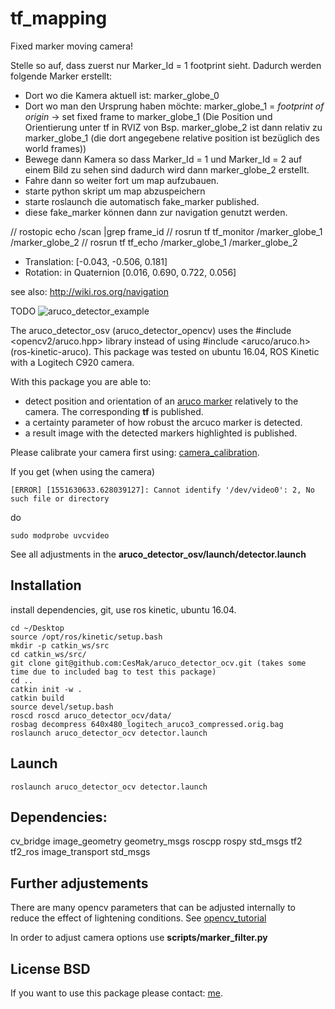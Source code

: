 # tf_mapping

Fixed marker moving camera!

Stelle so auf, dass zuerst nur Marker_Id = 1 footprint sieht. Dadurch werden folgende Marker erstellt:
* Dort wo die Kamera aktuell ist: marker_globe_0
* Dort wo man den Ursprung haben möchte: marker_globe_1 = *footprint of origin* -> set fixed frame to marker_globe_1 (Die Position und Orientierung unter tf in RVIZ von Bsp. marker_globe_2 ist dann relativ zu marker_globe_1 (die dort angegebene relative position ist bezüglich des world frames))
* Bewege dann Kamera so dass Marker_Id = 1 und Marker_Id = 2 auf einem Bild zu sehen sind dadurch wird dann marker_globe_2 erstellt.
* Fahre dann so weiter fort um map aufzubauen.
* starte python skript um map abzuspeichern
* starte roslaunch die automatisch fake_marker published.
* diese fake_marker können dann zur navigation genutzt werden.
 

// rostopic echo /scan |grep frame_id
// rosrun tf tf_monitor /marker_globe_1 /marker_globe_2
// rosrun tf tf_echo /marker_globe_1 /marker_globe_2
- Translation: [-0.043, -0.506, 0.181]
- Rotation: in Quaternion [0.016, 0.690, 0.722, 0.056]

see also: http://wiki.ros.org/navigation


TODO 
![aruco_detector_example](https://github.com/CesMak/aruco_detector_ocv/blob/master/data/rviz_example.png)

The aruco_detector_osv (aruco_detector_opencv) uses the #include <opencv2/aruco.hpp> library instead of using #include <aruco/aruco.h> (ros-kinetic-aruco). This package was tested on ubuntu 16.04, ROS Kinetic with a Logitech C920 camera. 

With this package you are able to:

* detect position and orientation of an [aruco marker](http://chev.me/arucogen/) relatively to the camera. The corresponding **tf** is published.
* a certainty parameter of how robust the arcuco marker is detected. 
* a result image with the detected markers highlighted is published.

Please calibrate your camera first using: [camera_calibration](http://wiki.ros.org/camera_calibration).

If you get (when using the camera)

``` 
[ERROR] [1551630633.628039127]: Cannot identify '/dev/video0': 2, No such file or directory
```

do 

``` 
sudo modprobe uvcvideo
``` 

See all adjustments in the **aruco_detector_osv/launch/detector.launch** 

## Installation
install dependencies, git, use ros kinetic, ubuntu 16.04.

``` 
cd ~/Desktop
source /opt/ros/kinetic/setup.bash
mkdir -p catkin_ws/src
cd catkin_ws/src/
git clone git@github.com:CesMak/aruco_detector_ocv.git (takes some time due to included bag to test this package)
cd ..
catkin init -w .
catkin build
source devel/setup.bash
roscd roscd aruco_detector_ocv/data/
rosbag decompress 640x480_logitech_aruco3_compressed.orig.bag 
roslaunch aruco_detector_ocv detector.launch 
```


## Launch

``` 
roslaunch aruco_detector_ocv detector.launch 
``` 


## Dependencies:
cv_bridge image_geometry geometry_msgs roscpp rospy std_msgs tf2 tf2_ros image_transport std_msgs

## Further adjustements

There are many opencv parameters that can be adjusted internally to reduce the effect of lightening conditions.
See [opencv_tutorial](https://docs.opencv.org/3.1.0/d5/dae/tutorial_aruco_detection.html)

In order to adjust camera options use **scripts/marker_filter.py**

## License BSD
If you want to use this package please contact: [me](https://simact.de/about_me).

